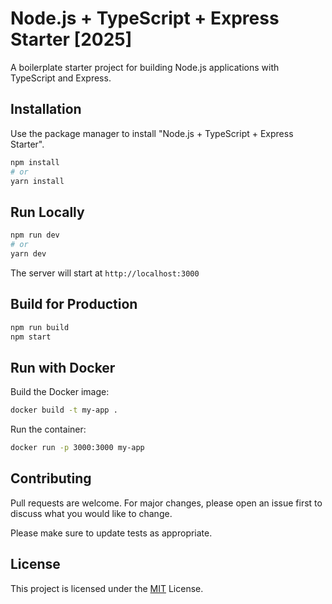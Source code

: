 # Node.js + TypeScript + Express Starter [2025]

A boilerplate starter project for building Node.js applications with TypeScript and Express.

## Installation

Use the package manager to install "Node.js + TypeScript + Express Starter".

```bash
npm install
# or
yarn install
```

## Run Locally

```bash
npm run dev
# or
yarn dev
```
The server will start at `http://localhost:3000`

## Build for Production

```bash
npm run build
npm start
```

## Run with Docker

Build the Docker image:

```bash
docker build -t my-app .
```
Run the container:
```bash
docker run -p 3000:3000 my-app
```


## Contributing

Pull requests are welcome. For major changes, please open an issue first
to discuss what you would like to change.

Please make sure to update tests as appropriate.

## License

This project is licensed under the [MIT](https://choosealicense.com/licenses/mit/) License.